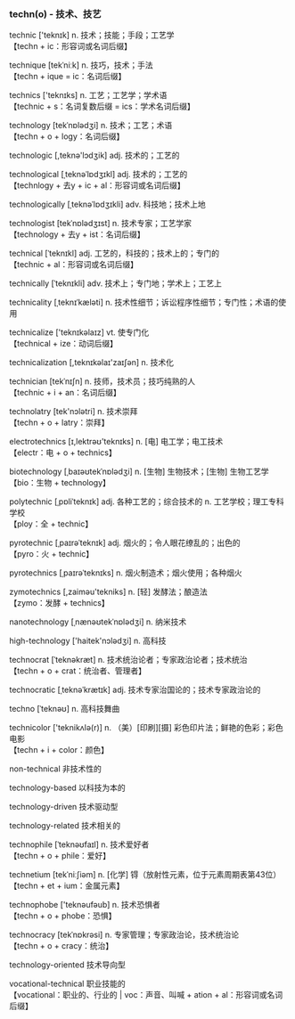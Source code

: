 ### techn(o) - 技术、技艺

technic ['teknɪk] n. 技术；技能；手段；工艺学   
【techn + ic：形容词或名词后缀】

technique [tekˈniːk] n. 技巧，技术；手法   
【techn + ique = ic：名词后缀】

technics ['teknɪks] n. 工艺；工艺学；学术语   
【technic + s：名词复数后缀 = ics：学术名词后缀】

technology [tekˈnɒlədʒi] n. 技术；工艺；术语   
【techn + o + logy：名词后缀】

technologic [,teknə'lɔdʒik] adj. 技术的；工艺的

technological [ˌteknəˈlɒdʒɪkl] adj. 技术的；工艺的   
【technlogy + 去y + ic + al：形容词或名词后缀】

technologically [ˌteknəˈlɒdʒɪkli] adv. 科技地；技术上地

technologist [tekˈnɒlədʒɪst] n. 技术专家；工艺学家   
【technology + 去y + ist：名词后缀】

technical [ˈteknɪkl] adj. 工艺的，科技的；技术上的；专门的   
【technic + al：形容词或名词后缀】

technically [ˈteknɪkli] adv. 技术上；专门地；学术上；工艺上

technicality [ˌteknɪˈkæləti] n. 技术性细节；诉讼程序性细节；专门性；术语的使用

technicalize ['teknɪkəlaɪz] vt. 使专门化   
【technical + ize：动词后缀】

technicalization [,teknɪkəlaɪ'zaɪʃən] n. 技术化

technician [tekˈnɪʃn] n. 技师，技术员；技巧纯熟的人   
【technic + i + an：名词后缀】

technolatry [tek'nɔlətri] n. 技术崇拜   
【techn + o + latry：崇拜】

electrotechnics [ɪ,lektrəʊ'teknɪks] n. [电] 电工学；电工技术   
【electr：电 + o + technics】

biotechnology [ˌbaɪəʊtekˈnɒlədʒi] n. [生物] 生物技术；[生物] 生物工艺学   
【bio：生物 + technology】

polytechnic [ˌpɒliˈteknɪk] adj. 各种工艺的；综合技术的 n. 工艺学校；理工专科学校   
【ploy：全 + technic】

pyrotechnic [ˌpaɪrəˈteknɪk] adj. 烟火的；令人眼花缭乱的；出色的   
【pyro：火 + technic】

pyrotechnics [ˌpaɪrəˈteknɪks] n. 烟火制造术；烟火使用；各种烟火

zymotechnics [,zaiməu'tekniks] n. [轻] 发酵法；酿造法   
【zymo：发酵 + technics】

nanotechnology [ˌnænəʊtekˈnɒlədʒi] n. 纳米技术

high-technology ['haitek'nɔlədʒi] n. 高科技

technocrat [ˈteknəkræt] n. 技术统治论者；专家政治论者；技术统治   
【techn + o + crat：统治者、管理者】

technocratic [ˌteknəˈkrætɪk] adj. 技术专家治国论的；技术专家政治论的

techno [ˈteknəʊ] n. 高科技舞曲

technicolor ['teknikʌlə(r)] n. （美）[印刷][摄] 彩色印片法；鲜艳的色彩；彩色电影   
【techn + i + color：颜色】

non-technical 非技术性的

technology-based 以科技为本的

technology-driven 技术驱动型

technology-related 技术相关的

technophile [ˈteknəʊfaɪl] n. 技术爱好者   
【techn + o + phile：爱好】

technetium [tekˈniːʃiəm] n. [化学] 锝（放射性元素，位于元素周期表第43位）   
【techn + et + ium：金属元素】

technophobe ['teknəufəub] n. 技术恐惧者   
【techn + o + phobe：恐惧】

technocracy [tekˈnɒkrəsi] n. 专家管理；专家政治论，技术统治论   
【techn + o + cracy：统治】

technology-oriented 技术导向型

vocational-technical 职业技能的   
【vocational：职业的、行业的 | voc：声音、叫喊 + ation + al：形容词或名词后缀】




